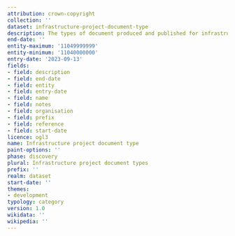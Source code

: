 ```yaml
---
attribution: crown-copyright
collection: ''
dataset: infrastructure-project-document-type
description: The types of document produced and published for infrastructure projects
end-date: ''
entity-maximum: '11049999999'
entity-minimum: '11040000000'
entry-date: '2023-09-13'
fields:
- field: description
- field: end-date
- field: entity
- field: entry-date
- field: name
- field: notes
- field: organisation
- field: prefix
- field: reference
- field: start-date
licence: ogl3
name: Infrastructure project document type
paint-options: ''
phase: discovery
plural: Infrastructure project document types
prefix: ''
realm: dataset
start-date: ''
themes:
- development
typology: category
version: 1.0
wikidata: ''
wikipedia: ''
---
```

